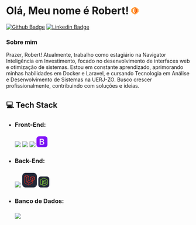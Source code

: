 # Olá, Meu nome é Robert! <img height="20px" width="20px"  src="https://github.com/snipe/awesome-emoji/blob/master/gaming/mario/Coin.gif" /> 
[![Github Badge](https://img.shields.io/badge/-Github-000?style=flat-square&logo=Github&logoColor=white&link=https://github.com/Gzuuiis)](https://github.com/Gzuuiis)
[![Linkedin Badge](https://img.shields.io/badge/-LinkedIn-blue?style=flat-square&logo=Linkedin&logoColor=white&link=https://www.linkedin.com/in/fagnerpsantos/)](https://www.linkedin.com/in/robertcostafer/)

### Sobre mim
Prazer, Robert! Atualmente, trabalho como estagiário na Navigator Inteligência em Investimento, focado no desenvolvimento de interfaces web e otimização de sistemas.
Estou em constante aprendizado, aprimorando minhas habilidades em Docker e Laravel, e cursando Tecnologia em Análise e Desenvolvimento de Sistemas na UERJ-ZO. 
Busco crescer profissionalmente, contribuindo com soluções e ideias. 

          

<h2>💻 Tech Stack</h2> 

- <h3> Front-End:        <h3> <img width="35" src="https://cdn.jsdelivr.net/gh/devicons/devicon/icons/html5/html5-plain-wordmark.svg" /> <img width="35" src="https://cdn.jsdelivr.net/gh/devicons/devicon/icons/css3/css3-plain-wordmark.svg" /> <img width="30" src="https://cdn.jsdelivr.net/gh/devicons/devicon/icons/javascript/javascript-original.svg" /> <img width="30" src="https://github.com/tandpfun/skill-icons/blob/main/icons/Bootstrap.svg" />  



- <h3> Back-End:        <h3>  <img width="40" src="https://cdn.jsdelivr.net/gh/devicons/devicon/icons/php/php-original.svg" />    <img width="40" src="https://github.com/tandpfun/skill-icons/blob/main/icons/Laravel-Dark.svg" />  <img width="30" src="https://github.com/tandpfun/skill-icons/blob/main/icons/NodeJS-Dark.svg" />  

- <h3> Banco de Dados:  <h3>  <img width="35" src="https://cdn.jsdelivr.net/gh/devicons/devicon/icons/mysql/mysql-original.svg" />
